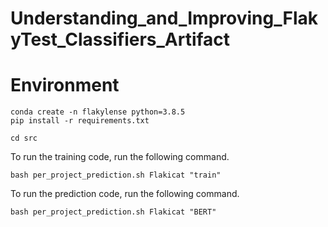 # Understanding_and_Improving_FlakyTest_Classifiers_Artifact

# Environment
```shell
conda create -n flakylense python=3.8.5
pip install -r requirements.txt
```

```shell
cd src
```

To run the training code, run the following command.

```shell
bash per_project_prediction.sh Flakicat "train"
```

To run the prediction code, run the following command.

```shell
bash per_project_prediction.sh Flakicat "BERT"
```
